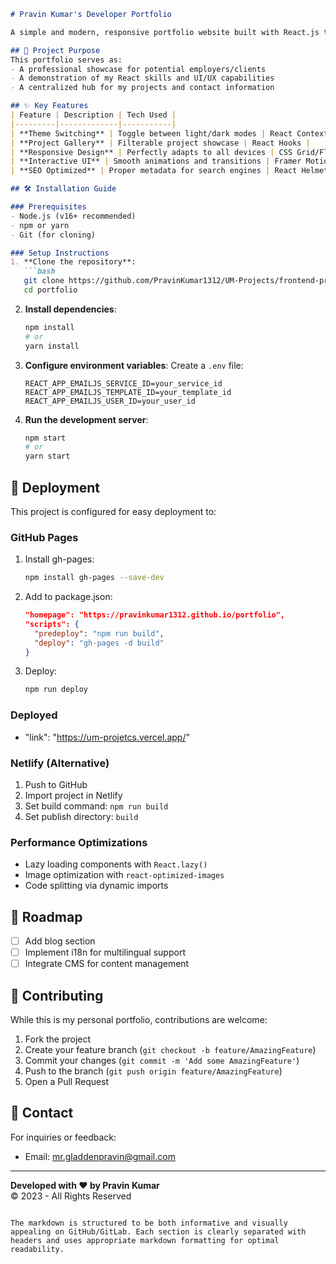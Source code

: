 ```markdown
# Pravin Kumar's Developer Portfolio

A simple and modern, responsive portfolio website built with React.js to showcase my skills, projects, and professional journey. Designed with developers in mind, this single-page application features smooth animations and customizable sections.

## 🎯 Project Purpose
This portfolio serves as:
- A professional showcase for potential employers/clients
- A demonstration of my React skills and UI/UX capabilities
- A centralized hub for my projects and contact information

## ✨ Key Features
| Feature | Description | Tech Used |
|---------|-------------|-----------|
| **Theme Switching** | Toggle between light/dark modes | React Context API |
| **Project Gallery** | Filterable project showcase | React Hooks |
| **Responsive Design** | Perfectly adapts to all devices | CSS Grid/Flexbox |
| **Interactive UI** | Smooth animations and transitions | Framer Motion |
| **SEO Optimized** | Proper metadata for search engines | React Helmet |

## 🛠️ Installation Guide

### Prerequisites
- Node.js (v16+ recommended)
- npm or yarn
- Git (for cloning)

### Setup Instructions
1. **Clone the repository**:
   ```bash
   git clone https://github.com/PravinKumar1312/UM-Projects/frontend-projects/portfolio.git
   cd portfolio
   ```

2. **Install dependencies**:
   ```bash
   npm install
   # or
   yarn install
   ```

3. **Configure environment variables**:
   Create a `.env` file:
   ```env
   REACT_APP_EMAILJS_SERVICE_ID=your_service_id
   REACT_APP_EMAILJS_TEMPLATE_ID=your_template_id
   REACT_APP_EMAILJS_USER_ID=your_user_id
   ```

4. **Run the development server**:
   ```bash
   npm start
   # or
   yarn start
   ```
   
## 🚀 Deployment
This project is configured for easy deployment to:

### GitHub Pages
1. Install gh-pages:
   ```bash
   npm install gh-pages --save-dev
   ```

2. Add to package.json:
   ```json
   "homepage": "https://pravinkumar1312.github.io/portfolio",
   "scripts": {
     "predeploy": "npm run build",
     "deploy": "gh-pages -d build"
   }
   ```

3. Deploy:
   ```bash
   npm run deploy
   ```

### Deployed
- "link": "https://um-projetcs.vercel.app/"

  
### Netlify (Alternative)
1. Push to GitHub
2. Import project in Netlify
3. Set build command: `npm run build`
4. Set publish directory: `build`


### Performance Optimizations
- Lazy loading components with `React.lazy()`
- Image optimization with `react-optimized-images`
- Code splitting via dynamic imports

## 📝 Roadmap
- [ ] Add blog section
- [ ] Implement i18n for multilingual support
- [ ] Integrate CMS for content management

## 🤝 Contributing
While this is my personal portfolio, contributions are welcome:
1. Fork the project
2. Create your feature branch (`git checkout -b feature/AmazingFeature`)
3. Commit your changes (`git commit -m 'Add some AmazingFeature'`)
4. Push to the branch (`git push origin feature/AmazingFeature`)
5. Open a Pull Request

## 📧 Contact
For inquiries or feedback:
- Email: mr.gladdenpravin@gmail.com

---

**Developed with ❤️ by Pravin Kumar**  
© 2023 - All Rights Reserved
```

The markdown is structured to be both informative and visually appealing on GitHub/GitLab. Each section is clearly separated with headers and uses appropriate markdown formatting for optimal readability.
